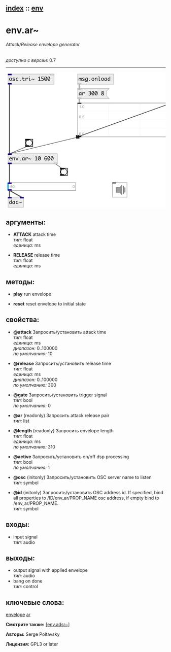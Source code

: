 [index](index.html) :: [env](category_env.html)
---

# env.ar~

###### Attack/Release envelope generator

*доступно с версии:* 0.7

---




[![example](../examples/img/env.ar~.jpg)](../examples/pd/env.ar~.pd)



## аргументы:

* **ATTACK**
attack time<br>
_тип:_ float<br>
_единица:_ ms<br>

* **RELEASE**
release time<br>
_тип:_ float<br>
_единица:_ ms<br>



## методы:

* **play**
run envelope<br>

* **reset**
reset envelope to initial state<br>




## свойства:

* **@attack** 
Запросить/установить attack time<br>
_тип:_ float<br>
_единица:_ ms<br>
_диапазон:_ 0..100000<br>
_по умолчанию:_ 10<br>

* **@release** 
Запросить/установить release time<br>
_тип:_ float<br>
_единица:_ ms<br>
_диапазон:_ 0..100000<br>
_по умолчанию:_ 300<br>

* **@gate** 
Запросить/установить trigger signal<br>
_тип:_ bool<br>
_по умолчанию:_ 0<br>

* **@ar** (readonly)
Запросить attack release pair<br>
_тип:_ list<br>

* **@length** (readonly)
Запросить envelope length<br>
_тип:_ float<br>
_единица:_ ms<br>
_по умолчанию:_ 310<br>

* **@active** 
Запросить/установить on/off dsp processing<br>
_тип:_ bool<br>
_по умолчанию:_ 1<br>

* **@osc** (initonly)
Запросить/установить OSC server name to listen<br>
_тип:_ symbol<br>

* **@id** (initonly)
Запросить/установить OSC address id. If specified, bind all properties to /ID/env_ar/PROP_NAME osc
address, if empty bind to /env_ar/PROP_NAME.<br>
_тип:_ symbol<br>



## входы:

* input signal<br>
_тип:_ audio



## выходы:

* output signal with applied envelope<br>
_тип:_ audio
* bang on done<br>
_тип:_ control



## ключевые слова:

[envelope](keywords/envelope.html)
[ar](keywords/ar.html)



**Смотрите также:**
[\[env.adsr~\]](env.adsr~.html)




**Авторы:** Serge Poltavsky




**Лицензия:** GPL3 or later





